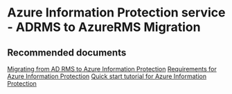 <properties
	pageTitle="Azure Information Service - ADRMS to AzureRMS Migration"
	description="Azure Information Service - ADRMS to AzureRMS Migration"
	service="microsoft.aip"
	resource="aip"
	authors="orbarak-ms"
	ms.author="orbarak"
	articleID="ADRMS_Migrate_AzureRMS"
	displayOrder=""
	selfHelpType="generic"
	supportTopicIds="32629566"
	resourceTags=""
	productPesIds="14997"
	cloudEnvironments="public"
/>

# Azure Information Protection service - ADRMS to AzureRMS Migration

## **Recommended documents**

[Migrating from AD RMS to Azure Information Protection](https://docs.microsoft.com/azure/information-protection/migrate-from-ad-rms-to-azure-rms)
[Requirements for Azure Information Protection](https://docs.microsoft.com/azure/information-protection/get-started/requirements)
[Quick start tutorial for Azure Information Protection](https://docs.microsoft.com/azure/information-protection/get-started/infoprotect-quick-start-tutorial)
